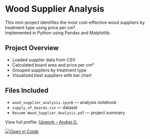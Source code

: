 
# Wood Supplier Analysis

This mini-project identifies the most cost-effective wood suppliers by treatment type using price per cm².  
Implemented in Python using Pandas and Matplotlib.

## Project Overview
- Loaded supplier data from CSV
- Calculated board area and price per cm²
- Grouped suppliers by treatment type
- Visualized best suppliers with bar chart

## Files Included
- `wood_supplier_analysis.ipynb` — analysis notebook
- `supply_of_boards.csv` — dataset
- `Resume Wood_Supplier_Analysis.pdf` — project summary

View full profile: [Upwork – Andrei G.](https://www.upwork.com/freelancers/~0152af1106a52493d6) 

[![Open in Colab](https://colab.research.google.com/assets/colab-badge.svg)](https://colab.research.google.com/github/Andrei-analyst/wood-supplier-analysis/blob/main/wood_supplier_analysis.ipynb)
